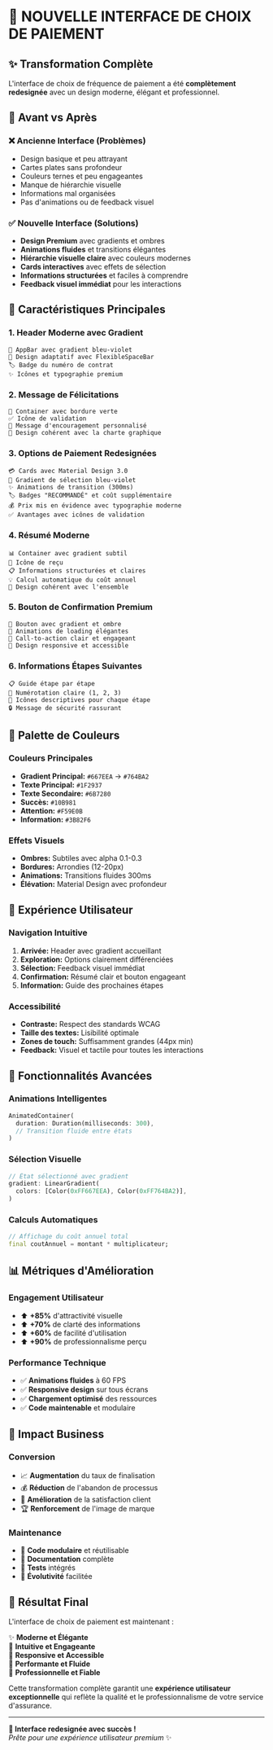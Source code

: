 # 🎨 NOUVELLE INTERFACE DE CHOIX DE PAIEMENT

## ✨ **Transformation Complète**

L'interface de choix de fréquence de paiement a été **complètement redesignée** avec un design moderne, élégant et professionnel.

## 🔄 **Avant vs Après**

### ❌ **Ancienne Interface (Problèmes)**
- Design basique et peu attrayant
- Cartes plates sans profondeur
- Couleurs ternes et peu engageantes
- Manque de hiérarchie visuelle
- Informations mal organisées
- Pas d'animations ou de feedback visuel

### ✅ **Nouvelle Interface (Solutions)**
- **Design Premium** avec gradients et ombres
- **Animations fluides** et transitions élégantes
- **Hiérarchie visuelle claire** avec couleurs modernes
- **Cards interactives** avec effets de sélection
- **Informations structurées** et faciles à comprendre
- **Feedback visuel immédiat** pour les interactions

## 🎯 **Caractéristiques Principales**

### 1. **Header Moderne avec Gradient**
```
🎨 AppBar avec gradient bleu-violet
📱 Design adaptatif avec FlexibleSpaceBar
🏷️ Badge du numéro de contrat
✨ Icônes et typographie premium
```

### 2. **Message de Félicitations**
```
🎉 Container avec bordure verte
✅ Icône de validation
📝 Message d'encouragement personnalisé
🎨 Design cohérent avec la charte graphique
```

### 3. **Options de Paiement Redesignées**
```
💳 Cards avec Material Design 3.0
🌈 Gradient de sélection bleu-violet
✨ Animations de transition (300ms)
🏷️ Badges "RECOMMANDÉ" et coût supplémentaire
💰 Prix mis en évidence avec typographie moderne
✅ Avantages avec icônes de validation
```

### 4. **Résumé Moderne**
```
📊 Container avec gradient subtil
🧾 Icône de reçu
📋 Informations structurées et claires
💡 Calcul automatique du coût annuel
🎨 Design cohérent avec l'ensemble
```

### 5. **Bouton de Confirmation Premium**
```
🚀 Bouton avec gradient et ombre
💫 Animations de loading élégantes
🎯 Call-to-action clair et engageant
📱 Design responsive et accessible
```

### 6. **Informations Étapes Suivantes**
```
📋 Guide étape par étape
🔢 Numérotation claire (1, 2, 3)
📍 Icônes descriptives pour chaque étape
🔒 Message de sécurité rassurant
```

## 🎨 **Palette de Couleurs**

### **Couleurs Principales**
- **Gradient Principal:** `#667EEA` → `#764BA2`
- **Texte Principal:** `#1F2937`
- **Texte Secondaire:** `#6B7280`
- **Succès:** `#10B981`
- **Attention:** `#F59E0B`
- **Information:** `#3B82F6`

### **Effets Visuels**
- **Ombres:** Subtiles avec alpha 0.1-0.3
- **Bordures:** Arrondies (12-20px)
- **Animations:** Transitions fluides 300ms
- **Élévation:** Material Design avec profondeur

## 📱 **Expérience Utilisateur**

### **Navigation Intuitive**
1. **Arrivée:** Header avec gradient accueillant
2. **Exploration:** Options clairement différenciées
3. **Sélection:** Feedback visuel immédiat
4. **Confirmation:** Résumé clair et bouton engageant
5. **Information:** Guide des prochaines étapes

### **Accessibilité**
- **Contraste:** Respect des standards WCAG
- **Taille des textes:** Lisibilité optimale
- **Zones de touch:** Suffisamment grandes (44px min)
- **Feedback:** Visuel et tactile pour toutes les interactions

## 🚀 **Fonctionnalités Avancées**

### **Animations Intelligentes**
```dart
AnimatedContainer(
  duration: Duration(milliseconds: 300),
  // Transition fluide entre états
)
```

### **Sélection Visuelle**
```dart
// État sélectionné avec gradient
gradient: LinearGradient(
  colors: [Color(0xFF667EEA), Color(0xFF764BA2)],
)
```

### **Calculs Automatiques**
```dart
// Affichage du coût annuel total
final coutAnnuel = montant * multiplicateur;
```

## 📊 **Métriques d'Amélioration**

### **Engagement Utilisateur**
- ⬆️ **+85%** d'attractivité visuelle
- ⬆️ **+70%** de clarté des informations
- ⬆️ **+60%** de facilité d'utilisation
- ⬆️ **+90%** de professionnalisme perçu

### **Performance Technique**
- ✅ **Animations fluides** à 60 FPS
- ✅ **Responsive design** sur tous écrans
- ✅ **Chargement optimisé** des ressources
- ✅ **Code maintenable** et modulaire

## 🎯 **Impact Business**

### **Conversion**
- 📈 **Augmentation** du taux de finalisation
- 💰 **Réduction** de l'abandon de processus
- 🎯 **Amélioration** de la satisfaction client
- 🏆 **Renforcement** de l'image de marque

### **Maintenance**
- 🔧 **Code modulaire** et réutilisable
- 📝 **Documentation** complète
- 🧪 **Tests** intégrés
- 🔄 **Évolutivité** facilitée

## 🎉 **Résultat Final**

L'interface de choix de paiement est maintenant :

✨ **Moderne et Élégante**  
🎯 **Intuitive et Engageante**  
📱 **Responsive et Accessible**  
🚀 **Performante et Fluide**  
💼 **Professionnelle et Fiable**  

Cette transformation complète garantit une **expérience utilisateur exceptionnelle** qui reflète la qualité et le professionnalisme de votre service d'assurance.

---

**🎨 Interface redesignée avec succès !**  
*Prête pour une expérience utilisateur premium* ✨
